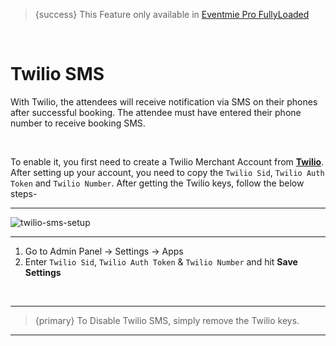 
>{success} This Feature only available in [Eventmie Pro FullyLoaded](https://classiebit.com/eventmie-pro-fullyloaded)

<br>

# Twilio SMS

With Twilio, the attendees will receive notification via SMS on their phones after successful booking. The attendee must have entered their phone number to receive booking SMS.

<br>

To enable it, you first need to create a Twilio Merchant Account from **[Twilio](https://www.twilio.com/)**. After setting up your account, you need to copy the `Twilio Sid`, `Twilio Auth Token` and `Twilio Number`.
 After getting the Twilio keys, follow the below steps-

---

![twilio-sms-setup](/images/fullyloaded/twilio-sms-setup.png "twilio-sms-setup")

---


1. Go to Admin Panel -> Settings -> Apps
2. Enter `Twilio Sid`, `Twilio Auth Token` & `Twilio Number` and hit **Save Settings**

<br>

---

>{primary} To Disable Twilio SMS, simply remove the Twilio keys.

---